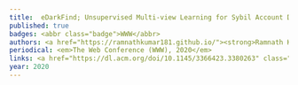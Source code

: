 ```yaml
---
title: 	eDarkFind; Unsupervised Multi-view Learning for Sybil Account Detection
published: true
badges: <abbr class="badge">WWW</abbr>
authors: <a href="https://ramnathkumar181.github.io/"><strong>Ramnath Kumar</strong></a>, <a href="https://shwetanlp.github.io/">Shweta Yadav</a>, <a href="https://chs.asu.edu/path-pattern-not-set/isearch-profile-14248">Raminta Daniulaityte</a>, <a href="https://mahidol.academia.edu/FrancoisLamy">Francois Lamy</a>, <a href="http://cecs.wright.edu/people/faculty/tkprasad/index.html">Krishnaprasad Thirunarayan</a>, <a href = "https://research.cec.sc.edu/aii/people/usha-lokala">Usha Lokala</a>, and <a href="http://amit.aiisc.ai/">Amit Sheth</a>.
periodical: <em>The Web Conference (WWW), 2020</em>
links: <a href="https://dl.acm.org/doi/10.1145/3366423.3380263" class="boxed" role="button" target="_blank">PDF</a> <a href="https://github.com/RamnathKumar181/eDarkFind-Unsupervised-Multi-view-Learning-for-Sybil-Account-Detection" class="boxed" role="button" target="_blank">Code</a>
year: 2020
---
```

